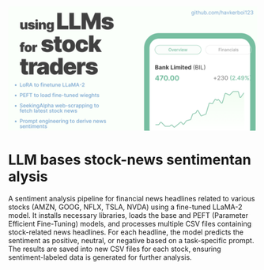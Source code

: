 ![banner](sentment.png)

# LLM bases stock-news sentimentan alysis


A sentiment analysis pipeline for financial news headlines related to various stocks (AMZN, GOOG, NFLX, TSLA, NVDA) using a fine-tuned LLaMA-2 model. It installs necessary libraries, loads the base and PEFT (Parameter Efficient Fine-Tuning) models, and processes multiple CSV files containing stock-related news headlines. For each headline, the model predicts the sentiment as positive, neutral, or negative based on a task-specific prompt. The results are saved into new CSV files for each stock, ensuring sentiment-labeled data is generated for further analysis.

